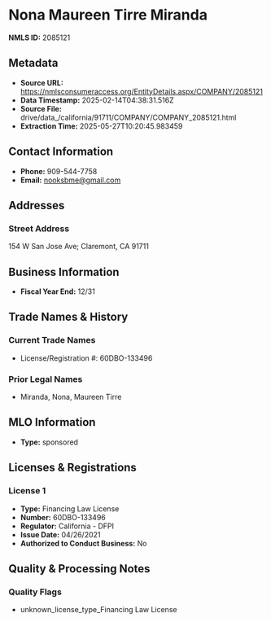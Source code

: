 # Nona Maureen Tirre Miranda

**NMLS ID:** 2085121

## Metadata
- **Source URL:** https://nmlsconsumeraccess.org/EntityDetails.aspx/COMPANY/2085121
- **Data Timestamp:** 2025-02-14T04:38:31.516Z
- **Source File:** drive/data_/california/91711/COMPANY/COMPANY_2085121.html
- **Extraction Time:** 2025-05-27T10:20:45.983459

## Contact Information
- **Phone:** 909-544-7758
- **Email:** nooksbme@gmail.com

## Addresses
### Street Address
154 W San Jose Ave; Claremont, CA 91711

## Business Information
- **Fiscal Year End:** 12/31

## Trade Names & History
### Current Trade Names
- License/Registration #: 60DBO-133496

### Prior Legal Names
- Miranda, Nona, Maureen Tirre

## MLO Information
- **Type:** sponsored

## Licenses & Registrations

### License 1
- **Type:** Financing Law License
- **Number:** 60DBO-133496
- **Regulator:** California - DFPI
- **Issue Date:** 04/26/2021
- **Authorized to Conduct Business:** No

## Quality & Processing Notes
### Quality Flags
- unknown_license_type_Financing Law License
